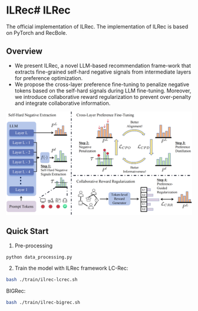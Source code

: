 # ILRec# ILRec
The official implementation of ILRec.
The implementation of ILRec is based on PyTorch and RecBole.

## Overview
* We present ILRec, a novel LLM-based recommendation frame-work that extracts fine-grained self-hard negative signals from intermediate layers for preference optimization.
* We propose the cross-layer preference fine-tuning to penalize negative tokens based on the self-hard signals during LLM fine-tuning. Moreover, we introduce collaborative reward regularization to prevent over-penalty and integrate collaborative information.

![img](figs/ILRec.png)

## Quick Start
1. Pre-processing
```bash
python data_processing.py
```

2. Train the model with ILRec framework
LC-Rec:
```bash
bash ./train/ilrec-lcrec.sh
```
BIGRec:
```bash
bash ./train/ilrec-bigrec.sh
```

